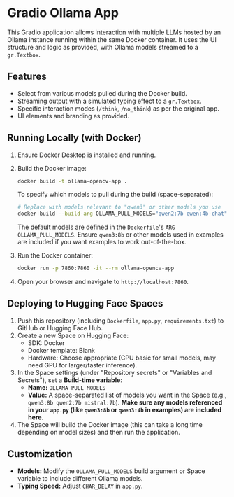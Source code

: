 # Gradio Ollama App 

This Gradio application allows interaction with multiple LLMs hosted by an Ollama instance running within the same Docker container. It uses the UI structure and logic as provided, with Ollama models streamed to a `gr.Textbox`.

## Features

- Select from various models pulled during the Docker build.
- Streaming output with a simulated typing effect to a `gr.Textbox`.
- Specific interaction modes (`/think`, `/no_think`) as per the original app.
- UI elements and branding as provided.

## Running Locally (with Docker)

1.  Ensure Docker Desktop is installed and running.
2.  Build the Docker image:
    ```bash
    docker build -t ollama-opencv-app .
    ```
    To specify which models to pull during the build (space-separated):
    ```bash
    # Replace with models relevant to "qwen3" or other models you use
    docker build --build-arg OLLAMA_PULL_MODELS="qwen2:7b qwen:4b-chat" -t ollama-opencv-app .
    ```
    The default models are defined in the `Dockerfile`'s `ARG OLLAMA_PULL_MODELS`. Ensure `qwen3:8b` or other models used in examples are included if you want examples to work out-of-the-box.

3.  Run the Docker container:
    ```bash
    docker run -p 7860:7860 -it --rm ollama-opencv-app
    ```
4.  Open your browser and navigate to `http://localhost:7860`.

## Deploying to Hugging Face Spaces

1.  Push this repository (including `Dockerfile`, `app.py`, `requirements.txt`) to GitHub or Hugging Face Hub.
2.  Create a new Space on Hugging Face:
    - SDK: Docker
    - Docker template: Blank
    - Hardware: Choose appropriate (CPU basic for small models, may need GPU for larger/faster inference).
3.  In the Space settings (under "Repository secrets" or "Variables and Secrets"), set a **Build-time variable**:
    - **Name:** `OLLAMA_PULL_MODELS`
    - **Value:** A space-separated list of models you want in the Space (e.g., `qwen3:8b qwen2:7b mistral:7b`). **Make sure any models referenced in your `app.py` (like `qwen3:8b` or `qwen3:4b` in examples) are included here.**
4.  The Space will build the Docker image (this can take a long time depending on model sizes) and then run the application.

## Customization

-   **Models:** Modify the `OLLAMA_PULL_MODELS` build argument or Space variable to include different Ollama models.
-   **Typing Speed:** Adjust `CHAR_DELAY` in `app.py`.